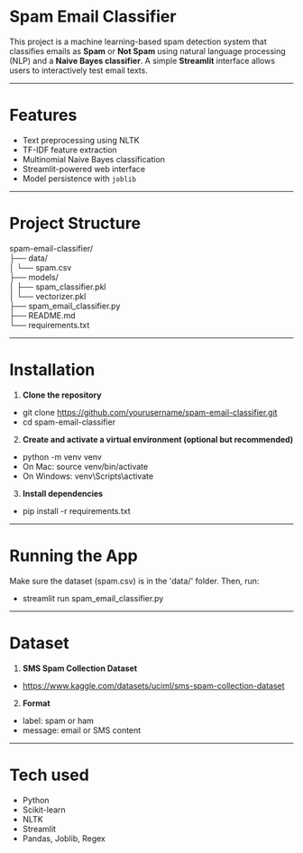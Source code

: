 # Spam Email Classifier

This project is a machine learning-based spam detection system that classifies emails as **Spam** or **Not Spam** using natural language processing (NLP) and a **Naive Bayes classifier**. A simple **Streamlit** interface allows users to interactively test email texts.

---

# Features

- Text preprocessing using NLTK
- TF-IDF feature extraction
- Multinomial Naive Bayes classification
- Streamlit-powered web interface
- Model persistence with `joblib`

---

# Project Structure

spam-email-classifier/
<br/>
├── data/
<br/>
│ └── spam.csv
<br/>
├── models/
<br/>
│ ├── spam_classifier.pkl
<br/>
│ └── vectorizer.pkl
<br/>
├── spam_email_classifier.py
<br/>
├── README.md
<br/>
└── requirements.txt

---

# Installation

1. **Clone the repository**
- git clone https://github.com/yourusername/spam-email-classifier.git
- cd spam-email-classifier

2. **Create and activate a virtual environment (optional but recommended)**
- python -m venv venv
- On Mac: source venv/bin/activate
- On Windows: venv\\Scripts\\activate

3. **Install dependencies**
- pip install -r requirements.txt

---

# Running the App

Make sure the dataset (spam.csv) is in the 'data/' folder. Then, run:
- streamlit run spam_email_classifier.py

---

# Dataset

1. **SMS Spam Collection Dataset**
- https://www.kaggle.com/datasets/uciml/sms-spam-collection-dataset

2. **Format**
- label: spam or ham
- message: email or SMS content

---

# Tech used
- Python
- Scikit-learn
- NLTK
- Streamlit
- Pandas, Joblib, Regex

